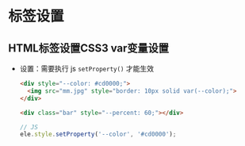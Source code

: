# 标签设置

## HTML标签设置CSS3 var变量设置

  - 设置：需要执行 js `setProperty()`  才能生效

    ```html
    <div style="--color: #cd0000;">
      <img src="mm.jpg" style="border: 10px solid var(--color);">
    </div>
    ```

    ```html
    <div class="bar" style="--percent: 60;"></div>
    ```

    ```javascript
    // JS
    ele.style.setProperty('--color', '#cd0000');
    ```
